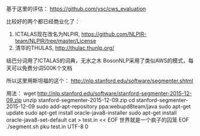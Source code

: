 基于这里的评估：
https://github.com/ysc/cws_evaluation

比较好的两个都已经商业化了：
1. ICTALAS现在改名为NLPIR, https://github.com/NLPIR-team/NLPIR/tree/master/License
2. 清华的THULAS, http://thulac.thunlp.org/

结巴分词用了ICTALAS的词典，无水之木
BosonNLP采用了类似AWS的模式，每天可以免费分词500K个文档

所以这里用斯坦福的这个：
http://nlp.stanford.edu/software/segmenter.shtml

用法：
wget http://nlp.stanford.edu/software/stanford-segmenter-2015-12-09.zip
unzip stanford-segmenter-2015-12-09.zip
cd stanford-segmenter-2015-12-09
sudo add-apt-repository ppa:webupd8team/java
sudo apt-get update
sudo apt-get install oracle-java8-installer
sudo apt-get install oracle-java8-set-default
cat > test.in << EOF
世界就是一个疯子的囚笼
EOF
./segment.sh pku test.in UTF-8 0
